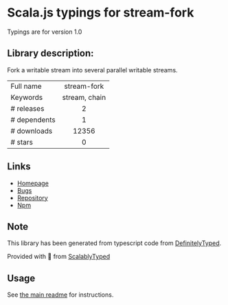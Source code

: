 
# Scala.js typings for stream-fork

Typings are for version 1.0

## Library description:
Fork a writable stream into several parallel writable streams.

|                    |                 |
| ------------------ | :-------------: |
| Full name          | stream-fork |
| Keywords           | stream, chain |
| # releases         | 2 |
| # dependents       | 1 |
| # downloads        | 12356 |
| # stars            | 0 |

## Links
- [Homepage](https://github.com/uhop/stream-fork#readme)
- [Bugs](https://github.com/uhop/stream-fork/issues)
- [Repository](https://github.com/uhop/stream-fork)
- [Npm](https://www.npmjs.com/package/stream-fork)
    


## Note
This library has been generated from typescript code from [DefinitelyTyped](https://definitelytyped.org).

Provided with :purple_heart: from [ScalablyTyped](https://github.com/oyvindberg/ScalablyTyped)

## Usage
See [the main readme](../../readme.md) for instructions.


